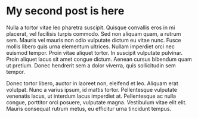 # My second post is here

Nulla a tortor vitae leo pharetra suscipit. Quisque convallis eros in mi placerat, vel facilisis turpis commodo. Sed non aliquam quam, a rutrum sem. Mauris vel mauris non odio vulputate dictum eu vitae nunc. Fusce mollis libero quis urna elementum ultrices. Nullam imperdiet orci nec euismod tempor. Proin vitae aliquet tortor. In suscipit vulputate pulvinar. Proin aliquet lacus sit amet congue dictum. Aenean cursus bibendum quam ut pretium. Donec hendrerit sem a dolor viverra, quis sollicitudin sem tempor.

Donec tortor libero, auctor in laoreet non, eleifend et leo. Aliquam erat volutpat. Nunc a varius ipsum, id mattis tortor. Pellentesque vulputate venenatis lacus, ut interdum lacus imperdiet at. Pellentesque ac nulla congue, porttitor orci posuere, vulputate magna. Vestibulum vitae elit elit. Mauris consequat rutrum metus, eu efficitur urna tincidunt tempus.
